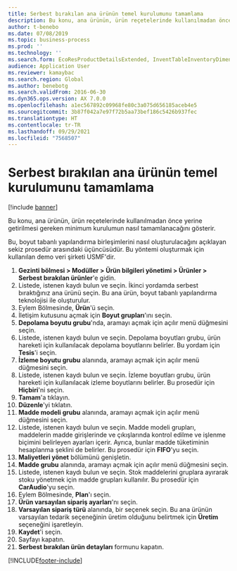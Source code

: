 ```yaml
---
title: Serbest bırakılan ana ürünün temel kurulumunu tamamlama
description: Bu konu, ana ürünün, ürün reçetelerinde kullanılmadan önce yerine getirilmesi gereken minimum kurulumun nasıl tamamlanacağını gösterir.
author: t-benebo
ms.date: 07/08/2019
ms.topic: business-process
ms.prod: ''
ms.technology: ''
ms.search.form: EcoResProductDetailsExtended, InventTableInventoryDimensionGroups, InventItemOrderSetup
audience: Application User
ms.reviewer: kamaybac
ms.search.region: Global
ms.author: benebotg
ms.search.validFrom: 2016-06-30
ms.dyn365.ops.version: AX 7.0.0
ms.openlocfilehash: a1ec567892c09968fe80c3a075d656185aceb4e5
ms.sourcegitcommit: 3b87f042a7e97f72b5aa73bef186c5426b937fec
ms.translationtype: HT
ms.contentlocale: tr-TR
ms.lasthandoff: 09/29/2021
ms.locfileid: "7568507"
---
```

# <a name="complete-basic-setup-of-a-released-product-master"></a>Serbest bırakılan ana ürünün temel kurulumunu tamamlama

[!include [banner](../../includes/banner.md)]

Bu konu, ana ürünün, ürün reçetelerinde kullanılmadan önce yerine getirilmesi gereken minimum kurulumun nasıl tamamlanacağını gösterir.

Bu, boyut tabanlı yapılandırma birleşimlerini nasıl oluşturulacağını açıklayan sekiz prosedür arasındaki üçüncüsüdür. Bu yöntemi oluşturmak için kullanılan demo veri şirketi USMF'dir.

1. **Gezinti bölmesi > Modüller > Ürün bilgileri yönetimi > Ürünler > Serbest bırakılan ürünler**'e gidin.
2. Listede, istenen kaydı bulun ve seçin. İkinci yordamda serbest bıraktığınız ana ürünü seçin. Bu ana ürün, boyut tabanlı yapılandırma teknolojisi ile oluşturulur.  
3. Eylem Bölmesinde, **Ürün**'ü seçin.
4. İletişim kutusunu açmak için **Boyut grupları**'ını seçin.
5. **Depolama boyutu grubu**'nda, aramayı açmak için açılır menü düğmesini seçin.
6. Listede, istenen kaydı bulun ve seçin. Depolama boyutları grubu, ürün hareketi için kullanılacak depolama boyutlarını belirler. Bu yordam için **Tesis**'i seçin.  
7. **İzleme boyutu grubu** alanında, aramayı açmak için açılır menü düğmesini seçin.
8. Listede, istenen kaydı bulun ve seçin. İzleme boyutları grubu, ürün hareketi için kullanılacak izleme boyutlarını belirler. Bu prosedür için **Hiçbiri**'ni seçin.  
9. **Tamam**'a tıklayın.
10. **Düzenle**'yi tıklatın.
11. **Madde modeli grubu** alanında, aramayı açmak için açılır menü düğmesini seçin.
12. Listede, istenen kaydı bulun ve seçin. Madde modeli grupları, maddelerin madde girişlerinde ve çıkışlarında kontrol edilme ve işlenme biçimini belirleyen ayarları içerir. Ayrıca, bunlar madde tüketiminin hesaplanma şeklini de belirler. Bu prosedür için **FIFO**'yu seçin.  
13. **Maliyetleri yönet** bölümünü genişletin.
14. **Madde grubu** alanında, aramayı açmak için açılır menü düğmesini seçin.
15. Listede, istenen kaydı bulun ve seçin. Stok maddelerini gruplara ayırarak stoku yönetmek için madde grupları kullanılır. Bu prosedür için **CarAudio**'yu seçin.  
16. Eylem Bölmesinde, **Plan**'ı seçin.
17. **Ürün varsayılan sipariş ayarları**'nı seçin.
18. **Varsayılan sipariş türü** alanında, bir seçenek seçin. Bu ana ürünün varsayılan tedarik seçeneğinin üretim olduğunu belirtmek için **Üretim** seçeneğini işaretleyin.  
19. **Kaydet**'i seçin.
20. Sayfayı kapatın.
21. **Serbest bırakılan ürün detayları** formunu kapatın.



[!INCLUDE[footer-include](../../../includes/footer-banner.md)]